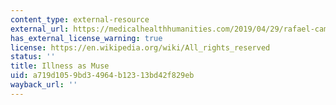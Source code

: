 ```yaml
---
content_type: external-resource
external_url: https://medicalhealthhumanities.com/2019/04/29/rafael-campos-comfort-measures-only/
has_external_license_warning: true
license: https://en.wikipedia.org/wiki/All_rights_reserved
status: ''
title: Illness as Muse
uid: a719d105-9bd3-4964-b123-13bd42f829eb
wayback_url: ''
---
```

